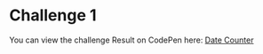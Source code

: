 # Challenge 1

You can view the challenge Result on CodePen here: [Date Counter](https://codesandbox.io/p/sandbox/date-counter-2hvtnl?file=%2Fsrc%2FApp.js%3A29%2C39)
